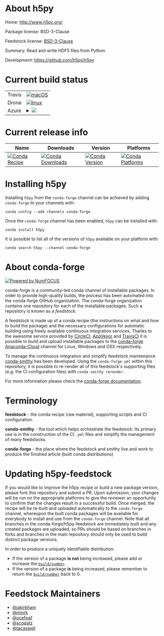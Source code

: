 About h5py
==========

Home: http://www.h5py.org/

Package license: BSD-3-Clause

Feedstock license: [BSD-3-Clause](https://github.com/conda-forge/h5py-feedstock/blob/master/LICENSE.txt)

Summary: Read and write HDF5 files from Python

Development: https://github.com/h5py/h5py

Current build status
====================


<table><tr>
    <td>Travis</td>
    <td>
      <a href="https://travis-ci.com/conda-forge/h5py-feedstock">
        <img alt="macOS" src="https://img.shields.io/travis/com/conda-forge/h5py-feedstock/master.svg?label=macOS">
      </a>
    </td>
  </tr><tr>
    <td>Drone</td>
    <td>
      <a href="https://cloud.drone.io/conda-forge/h5py-feedstock">
        <img alt="linux" src="https://img.shields.io/drone/build/conda-forge/h5py-feedstock/master.svg?label=Linux">
      </a>
    </td>
  </tr>
    
  <tr>
    <td>Azure</td>
    <td>
      <details>
        <summary>
          <a href="https://dev.azure.com/conda-forge/feedstock-builds/_build/latest?definitionId=402&branchName=master">
            <img src="https://dev.azure.com/conda-forge/feedstock-builds/_apis/build/status/h5py-feedstock?branchName=master">
          </a>
        </summary>
        <table>
          <thead><tr><th>Variant</th><th>Status</th></tr></thead>
          <tbody><tr>
              <td>linux_64_mpimpichnumpy1.16python3.6.____cpython</td>
              <td>
                <a href="https://dev.azure.com/conda-forge/feedstock-builds/_build/latest?definitionId=402&branchName=master">
                  <img src="https://dev.azure.com/conda-forge/feedstock-builds/_apis/build/status/h5py-feedstock?branchName=master&jobName=linux&configuration=linux_64_mpimpichnumpy1.16python3.6.____cpython" alt="variant">
                </a>
              </td>
            </tr><tr>
              <td>linux_64_mpimpichnumpy1.16python3.7.____cpython</td>
              <td>
                <a href="https://dev.azure.com/conda-forge/feedstock-builds/_build/latest?definitionId=402&branchName=master">
                  <img src="https://dev.azure.com/conda-forge/feedstock-builds/_apis/build/status/h5py-feedstock?branchName=master&jobName=linux&configuration=linux_64_mpimpichnumpy1.16python3.7.____cpython" alt="variant">
                </a>
              </td>
            </tr><tr>
              <td>linux_64_mpimpichnumpy1.16python3.8.____cpython</td>
              <td>
                <a href="https://dev.azure.com/conda-forge/feedstock-builds/_build/latest?definitionId=402&branchName=master">
                  <img src="https://dev.azure.com/conda-forge/feedstock-builds/_apis/build/status/h5py-feedstock?branchName=master&jobName=linux&configuration=linux_64_mpimpichnumpy1.16python3.8.____cpython" alt="variant">
                </a>
              </td>
            </tr><tr>
              <td>linux_64_mpimpichnumpy1.19python3.9.____cpython</td>
              <td>
                <a href="https://dev.azure.com/conda-forge/feedstock-builds/_build/latest?definitionId=402&branchName=master">
                  <img src="https://dev.azure.com/conda-forge/feedstock-builds/_apis/build/status/h5py-feedstock?branchName=master&jobName=linux&configuration=linux_64_mpimpichnumpy1.19python3.9.____cpython" alt="variant">
                </a>
              </td>
            </tr><tr>
              <td>linux_64_mpinompinumpy1.16python3.6.____cpython</td>
              <td>
                <a href="https://dev.azure.com/conda-forge/feedstock-builds/_build/latest?definitionId=402&branchName=master">
                  <img src="https://dev.azure.com/conda-forge/feedstock-builds/_apis/build/status/h5py-feedstock?branchName=master&jobName=linux&configuration=linux_64_mpinompinumpy1.16python3.6.____cpython" alt="variant">
                </a>
              </td>
            </tr><tr>
              <td>linux_64_mpinompinumpy1.16python3.7.____cpython</td>
              <td>
                <a href="https://dev.azure.com/conda-forge/feedstock-builds/_build/latest?definitionId=402&branchName=master">
                  <img src="https://dev.azure.com/conda-forge/feedstock-builds/_apis/build/status/h5py-feedstock?branchName=master&jobName=linux&configuration=linux_64_mpinompinumpy1.16python3.7.____cpython" alt="variant">
                </a>
              </td>
            </tr><tr>
              <td>linux_64_mpinompinumpy1.16python3.8.____cpython</td>
              <td>
                <a href="https://dev.azure.com/conda-forge/feedstock-builds/_build/latest?definitionId=402&branchName=master">
                  <img src="https://dev.azure.com/conda-forge/feedstock-builds/_apis/build/status/h5py-feedstock?branchName=master&jobName=linux&configuration=linux_64_mpinompinumpy1.16python3.8.____cpython" alt="variant">
                </a>
              </td>
            </tr><tr>
              <td>linux_64_mpinompinumpy1.19python3.9.____cpython</td>
              <td>
                <a href="https://dev.azure.com/conda-forge/feedstock-builds/_build/latest?definitionId=402&branchName=master">
                  <img src="https://dev.azure.com/conda-forge/feedstock-builds/_apis/build/status/h5py-feedstock?branchName=master&jobName=linux&configuration=linux_64_mpinompinumpy1.19python3.9.____cpython" alt="variant">
                </a>
              </td>
            </tr><tr>
              <td>linux_64_mpiopenmpinumpy1.16python3.6.____cpython</td>
              <td>
                <a href="https://dev.azure.com/conda-forge/feedstock-builds/_build/latest?definitionId=402&branchName=master">
                  <img src="https://dev.azure.com/conda-forge/feedstock-builds/_apis/build/status/h5py-feedstock?branchName=master&jobName=linux&configuration=linux_64_mpiopenmpinumpy1.16python3.6.____cpython" alt="variant">
                </a>
              </td>
            </tr><tr>
              <td>linux_64_mpiopenmpinumpy1.16python3.7.____cpython</td>
              <td>
                <a href="https://dev.azure.com/conda-forge/feedstock-builds/_build/latest?definitionId=402&branchName=master">
                  <img src="https://dev.azure.com/conda-forge/feedstock-builds/_apis/build/status/h5py-feedstock?branchName=master&jobName=linux&configuration=linux_64_mpiopenmpinumpy1.16python3.7.____cpython" alt="variant">
                </a>
              </td>
            </tr><tr>
              <td>linux_64_mpiopenmpinumpy1.16python3.8.____cpython</td>
              <td>
                <a href="https://dev.azure.com/conda-forge/feedstock-builds/_build/latest?definitionId=402&branchName=master">
                  <img src="https://dev.azure.com/conda-forge/feedstock-builds/_apis/build/status/h5py-feedstock?branchName=master&jobName=linux&configuration=linux_64_mpiopenmpinumpy1.16python3.8.____cpython" alt="variant">
                </a>
              </td>
            </tr><tr>
              <td>linux_64_mpiopenmpinumpy1.19python3.9.____cpython</td>
              <td>
                <a href="https://dev.azure.com/conda-forge/feedstock-builds/_build/latest?definitionId=402&branchName=master">
                  <img src="https://dev.azure.com/conda-forge/feedstock-builds/_apis/build/status/h5py-feedstock?branchName=master&jobName=linux&configuration=linux_64_mpiopenmpinumpy1.19python3.9.____cpython" alt="variant">
                </a>
              </td>
            </tr><tr>
              <td>linux_aarch64_mpimpichnumpy1.16python3.6.____cpython</td>
              <td>
                <a href="https://dev.azure.com/conda-forge/feedstock-builds/_build/latest?definitionId=402&branchName=master">
                  <img src="https://dev.azure.com/conda-forge/feedstock-builds/_apis/build/status/h5py-feedstock?branchName=master&jobName=linux&configuration=linux_aarch64_mpimpichnumpy1.16python3.6.____cpython" alt="variant">
                </a>
              </td>
            </tr><tr>
              <td>linux_aarch64_mpimpichnumpy1.16python3.7.____cpython</td>
              <td>
                <a href="https://dev.azure.com/conda-forge/feedstock-builds/_build/latest?definitionId=402&branchName=master">
                  <img src="https://dev.azure.com/conda-forge/feedstock-builds/_apis/build/status/h5py-feedstock?branchName=master&jobName=linux&configuration=linux_aarch64_mpimpichnumpy1.16python3.7.____cpython" alt="variant">
                </a>
              </td>
            </tr><tr>
              <td>linux_aarch64_mpimpichnumpy1.16python3.8.____cpython</td>
              <td>
                <a href="https://dev.azure.com/conda-forge/feedstock-builds/_build/latest?definitionId=402&branchName=master">
                  <img src="https://dev.azure.com/conda-forge/feedstock-builds/_apis/build/status/h5py-feedstock?branchName=master&jobName=linux&configuration=linux_aarch64_mpimpichnumpy1.16python3.8.____cpython" alt="variant">
                </a>
              </td>
            </tr><tr>
              <td>linux_aarch64_mpimpichnumpy1.19python3.9.____cpython</td>
              <td>
                <a href="https://dev.azure.com/conda-forge/feedstock-builds/_build/latest?definitionId=402&branchName=master">
                  <img src="https://dev.azure.com/conda-forge/feedstock-builds/_apis/build/status/h5py-feedstock?branchName=master&jobName=linux&configuration=linux_aarch64_mpimpichnumpy1.19python3.9.____cpython" alt="variant">
                </a>
              </td>
            </tr><tr>
              <td>linux_aarch64_mpinompinumpy1.16python3.6.____cpython</td>
              <td>
                <a href="https://dev.azure.com/conda-forge/feedstock-builds/_build/latest?definitionId=402&branchName=master">
                  <img src="https://dev.azure.com/conda-forge/feedstock-builds/_apis/build/status/h5py-feedstock?branchName=master&jobName=linux&configuration=linux_aarch64_mpinompinumpy1.16python3.6.____cpython" alt="variant">
                </a>
              </td>
            </tr><tr>
              <td>linux_aarch64_mpinompinumpy1.16python3.7.____cpython</td>
              <td>
                <a href="https://dev.azure.com/conda-forge/feedstock-builds/_build/latest?definitionId=402&branchName=master">
                  <img src="https://dev.azure.com/conda-forge/feedstock-builds/_apis/build/status/h5py-feedstock?branchName=master&jobName=linux&configuration=linux_aarch64_mpinompinumpy1.16python3.7.____cpython" alt="variant">
                </a>
              </td>
            </tr><tr>
              <td>linux_aarch64_mpinompinumpy1.16python3.8.____cpython</td>
              <td>
                <a href="https://dev.azure.com/conda-forge/feedstock-builds/_build/latest?definitionId=402&branchName=master">
                  <img src="https://dev.azure.com/conda-forge/feedstock-builds/_apis/build/status/h5py-feedstock?branchName=master&jobName=linux&configuration=linux_aarch64_mpinompinumpy1.16python3.8.____cpython" alt="variant">
                </a>
              </td>
            </tr><tr>
              <td>linux_aarch64_mpinompinumpy1.19python3.9.____cpython</td>
              <td>
                <a href="https://dev.azure.com/conda-forge/feedstock-builds/_build/latest?definitionId=402&branchName=master">
                  <img src="https://dev.azure.com/conda-forge/feedstock-builds/_apis/build/status/h5py-feedstock?branchName=master&jobName=linux&configuration=linux_aarch64_mpinompinumpy1.19python3.9.____cpython" alt="variant">
                </a>
              </td>
            </tr><tr>
              <td>linux_aarch64_mpiopenmpinumpy1.16python3.6.____cpython</td>
              <td>
                <a href="https://dev.azure.com/conda-forge/feedstock-builds/_build/latest?definitionId=402&branchName=master">
                  <img src="https://dev.azure.com/conda-forge/feedstock-builds/_apis/build/status/h5py-feedstock?branchName=master&jobName=linux&configuration=linux_aarch64_mpiopenmpinumpy1.16python3.6.____cpython" alt="variant">
                </a>
              </td>
            </tr><tr>
              <td>linux_aarch64_mpiopenmpinumpy1.16python3.7.____cpython</td>
              <td>
                <a href="https://dev.azure.com/conda-forge/feedstock-builds/_build/latest?definitionId=402&branchName=master">
                  <img src="https://dev.azure.com/conda-forge/feedstock-builds/_apis/build/status/h5py-feedstock?branchName=master&jobName=linux&configuration=linux_aarch64_mpiopenmpinumpy1.16python3.7.____cpython" alt="variant">
                </a>
              </td>
            </tr><tr>
              <td>linux_aarch64_mpiopenmpinumpy1.16python3.8.____cpython</td>
              <td>
                <a href="https://dev.azure.com/conda-forge/feedstock-builds/_build/latest?definitionId=402&branchName=master">
                  <img src="https://dev.azure.com/conda-forge/feedstock-builds/_apis/build/status/h5py-feedstock?branchName=master&jobName=linux&configuration=linux_aarch64_mpiopenmpinumpy1.16python3.8.____cpython" alt="variant">
                </a>
              </td>
            </tr><tr>
              <td>linux_aarch64_mpiopenmpinumpy1.19python3.9.____cpython</td>
              <td>
                <a href="https://dev.azure.com/conda-forge/feedstock-builds/_build/latest?definitionId=402&branchName=master">
                  <img src="https://dev.azure.com/conda-forge/feedstock-builds/_apis/build/status/h5py-feedstock?branchName=master&jobName=linux&configuration=linux_aarch64_mpiopenmpinumpy1.19python3.9.____cpython" alt="variant">
                </a>
              </td>
            </tr><tr>
              <td>linux_ppc64le_mpimpichnumpy1.16python3.6.____cpython</td>
              <td>
                <a href="https://dev.azure.com/conda-forge/feedstock-builds/_build/latest?definitionId=402&branchName=master">
                  <img src="https://dev.azure.com/conda-forge/feedstock-builds/_apis/build/status/h5py-feedstock?branchName=master&jobName=linux&configuration=linux_ppc64le_mpimpichnumpy1.16python3.6.____cpython" alt="variant">
                </a>
              </td>
            </tr><tr>
              <td>linux_ppc64le_mpimpichnumpy1.16python3.7.____cpython</td>
              <td>
                <a href="https://dev.azure.com/conda-forge/feedstock-builds/_build/latest?definitionId=402&branchName=master">
                  <img src="https://dev.azure.com/conda-forge/feedstock-builds/_apis/build/status/h5py-feedstock?branchName=master&jobName=linux&configuration=linux_ppc64le_mpimpichnumpy1.16python3.7.____cpython" alt="variant">
                </a>
              </td>
            </tr><tr>
              <td>linux_ppc64le_mpimpichnumpy1.16python3.8.____cpython</td>
              <td>
                <a href="https://dev.azure.com/conda-forge/feedstock-builds/_build/latest?definitionId=402&branchName=master">
                  <img src="https://dev.azure.com/conda-forge/feedstock-builds/_apis/build/status/h5py-feedstock?branchName=master&jobName=linux&configuration=linux_ppc64le_mpimpichnumpy1.16python3.8.____cpython" alt="variant">
                </a>
              </td>
            </tr><tr>
              <td>linux_ppc64le_mpimpichnumpy1.19python3.9.____cpython</td>
              <td>
                <a href="https://dev.azure.com/conda-forge/feedstock-builds/_build/latest?definitionId=402&branchName=master">
                  <img src="https://dev.azure.com/conda-forge/feedstock-builds/_apis/build/status/h5py-feedstock?branchName=master&jobName=linux&configuration=linux_ppc64le_mpimpichnumpy1.19python3.9.____cpython" alt="variant">
                </a>
              </td>
            </tr><tr>
              <td>linux_ppc64le_mpinompinumpy1.16python3.6.____cpython</td>
              <td>
                <a href="https://dev.azure.com/conda-forge/feedstock-builds/_build/latest?definitionId=402&branchName=master">
                  <img src="https://dev.azure.com/conda-forge/feedstock-builds/_apis/build/status/h5py-feedstock?branchName=master&jobName=linux&configuration=linux_ppc64le_mpinompinumpy1.16python3.6.____cpython" alt="variant">
                </a>
              </td>
            </tr><tr>
              <td>linux_ppc64le_mpinompinumpy1.16python3.7.____cpython</td>
              <td>
                <a href="https://dev.azure.com/conda-forge/feedstock-builds/_build/latest?definitionId=402&branchName=master">
                  <img src="https://dev.azure.com/conda-forge/feedstock-builds/_apis/build/status/h5py-feedstock?branchName=master&jobName=linux&configuration=linux_ppc64le_mpinompinumpy1.16python3.7.____cpython" alt="variant">
                </a>
              </td>
            </tr><tr>
              <td>linux_ppc64le_mpinompinumpy1.16python3.8.____cpython</td>
              <td>
                <a href="https://dev.azure.com/conda-forge/feedstock-builds/_build/latest?definitionId=402&branchName=master">
                  <img src="https://dev.azure.com/conda-forge/feedstock-builds/_apis/build/status/h5py-feedstock?branchName=master&jobName=linux&configuration=linux_ppc64le_mpinompinumpy1.16python3.8.____cpython" alt="variant">
                </a>
              </td>
            </tr><tr>
              <td>linux_ppc64le_mpinompinumpy1.19python3.9.____cpython</td>
              <td>
                <a href="https://dev.azure.com/conda-forge/feedstock-builds/_build/latest?definitionId=402&branchName=master">
                  <img src="https://dev.azure.com/conda-forge/feedstock-builds/_apis/build/status/h5py-feedstock?branchName=master&jobName=linux&configuration=linux_ppc64le_mpinompinumpy1.19python3.9.____cpython" alt="variant">
                </a>
              </td>
            </tr><tr>
              <td>linux_ppc64le_mpiopenmpinumpy1.16python3.6.____cpython</td>
              <td>
                <a href="https://dev.azure.com/conda-forge/feedstock-builds/_build/latest?definitionId=402&branchName=master">
                  <img src="https://dev.azure.com/conda-forge/feedstock-builds/_apis/build/status/h5py-feedstock?branchName=master&jobName=linux&configuration=linux_ppc64le_mpiopenmpinumpy1.16python3.6.____cpython" alt="variant">
                </a>
              </td>
            </tr><tr>
              <td>linux_ppc64le_mpiopenmpinumpy1.16python3.7.____cpython</td>
              <td>
                <a href="https://dev.azure.com/conda-forge/feedstock-builds/_build/latest?definitionId=402&branchName=master">
                  <img src="https://dev.azure.com/conda-forge/feedstock-builds/_apis/build/status/h5py-feedstock?branchName=master&jobName=linux&configuration=linux_ppc64le_mpiopenmpinumpy1.16python3.7.____cpython" alt="variant">
                </a>
              </td>
            </tr><tr>
              <td>linux_ppc64le_mpiopenmpinumpy1.16python3.8.____cpython</td>
              <td>
                <a href="https://dev.azure.com/conda-forge/feedstock-builds/_build/latest?definitionId=402&branchName=master">
                  <img src="https://dev.azure.com/conda-forge/feedstock-builds/_apis/build/status/h5py-feedstock?branchName=master&jobName=linux&configuration=linux_ppc64le_mpiopenmpinumpy1.16python3.8.____cpython" alt="variant">
                </a>
              </td>
            </tr><tr>
              <td>linux_ppc64le_mpiopenmpinumpy1.19python3.9.____cpython</td>
              <td>
                <a href="https://dev.azure.com/conda-forge/feedstock-builds/_build/latest?definitionId=402&branchName=master">
                  <img src="https://dev.azure.com/conda-forge/feedstock-builds/_apis/build/status/h5py-feedstock?branchName=master&jobName=linux&configuration=linux_ppc64le_mpiopenmpinumpy1.19python3.9.____cpython" alt="variant">
                </a>
              </td>
            </tr><tr>
              <td>osx_64_mpimpichnumpy1.16python3.6.____cpython</td>
              <td>
                <a href="https://dev.azure.com/conda-forge/feedstock-builds/_build/latest?definitionId=402&branchName=master">
                  <img src="https://dev.azure.com/conda-forge/feedstock-builds/_apis/build/status/h5py-feedstock?branchName=master&jobName=osx&configuration=osx_64_mpimpichnumpy1.16python3.6.____cpython" alt="variant">
                </a>
              </td>
            </tr><tr>
              <td>osx_64_mpimpichnumpy1.16python3.7.____cpython</td>
              <td>
                <a href="https://dev.azure.com/conda-forge/feedstock-builds/_build/latest?definitionId=402&branchName=master">
                  <img src="https://dev.azure.com/conda-forge/feedstock-builds/_apis/build/status/h5py-feedstock?branchName=master&jobName=osx&configuration=osx_64_mpimpichnumpy1.16python3.7.____cpython" alt="variant">
                </a>
              </td>
            </tr><tr>
              <td>osx_64_mpimpichnumpy1.16python3.8.____cpython</td>
              <td>
                <a href="https://dev.azure.com/conda-forge/feedstock-builds/_build/latest?definitionId=402&branchName=master">
                  <img src="https://dev.azure.com/conda-forge/feedstock-builds/_apis/build/status/h5py-feedstock?branchName=master&jobName=osx&configuration=osx_64_mpimpichnumpy1.16python3.8.____cpython" alt="variant">
                </a>
              </td>
            </tr><tr>
              <td>osx_64_mpimpichnumpy1.19python3.9.____cpython</td>
              <td>
                <a href="https://dev.azure.com/conda-forge/feedstock-builds/_build/latest?definitionId=402&branchName=master">
                  <img src="https://dev.azure.com/conda-forge/feedstock-builds/_apis/build/status/h5py-feedstock?branchName=master&jobName=osx&configuration=osx_64_mpimpichnumpy1.19python3.9.____cpython" alt="variant">
                </a>
              </td>
            </tr><tr>
              <td>osx_64_mpinompinumpy1.16python3.6.____cpython</td>
              <td>
                <a href="https://dev.azure.com/conda-forge/feedstock-builds/_build/latest?definitionId=402&branchName=master">
                  <img src="https://dev.azure.com/conda-forge/feedstock-builds/_apis/build/status/h5py-feedstock?branchName=master&jobName=osx&configuration=osx_64_mpinompinumpy1.16python3.6.____cpython" alt="variant">
                </a>
              </td>
            </tr><tr>
              <td>osx_64_mpinompinumpy1.16python3.7.____cpython</td>
              <td>
                <a href="https://dev.azure.com/conda-forge/feedstock-builds/_build/latest?definitionId=402&branchName=master">
                  <img src="https://dev.azure.com/conda-forge/feedstock-builds/_apis/build/status/h5py-feedstock?branchName=master&jobName=osx&configuration=osx_64_mpinompinumpy1.16python3.7.____cpython" alt="variant">
                </a>
              </td>
            </tr><tr>
              <td>osx_64_mpinompinumpy1.16python3.8.____cpython</td>
              <td>
                <a href="https://dev.azure.com/conda-forge/feedstock-builds/_build/latest?definitionId=402&branchName=master">
                  <img src="https://dev.azure.com/conda-forge/feedstock-builds/_apis/build/status/h5py-feedstock?branchName=master&jobName=osx&configuration=osx_64_mpinompinumpy1.16python3.8.____cpython" alt="variant">
                </a>
              </td>
            </tr><tr>
              <td>osx_64_mpinompinumpy1.19python3.9.____cpython</td>
              <td>
                <a href="https://dev.azure.com/conda-forge/feedstock-builds/_build/latest?definitionId=402&branchName=master">
                  <img src="https://dev.azure.com/conda-forge/feedstock-builds/_apis/build/status/h5py-feedstock?branchName=master&jobName=osx&configuration=osx_64_mpinompinumpy1.19python3.9.____cpython" alt="variant">
                </a>
              </td>
            </tr><tr>
              <td>osx_64_mpiopenmpinumpy1.16python3.6.____cpython</td>
              <td>
                <a href="https://dev.azure.com/conda-forge/feedstock-builds/_build/latest?definitionId=402&branchName=master">
                  <img src="https://dev.azure.com/conda-forge/feedstock-builds/_apis/build/status/h5py-feedstock?branchName=master&jobName=osx&configuration=osx_64_mpiopenmpinumpy1.16python3.6.____cpython" alt="variant">
                </a>
              </td>
            </tr><tr>
              <td>osx_64_mpiopenmpinumpy1.16python3.7.____cpython</td>
              <td>
                <a href="https://dev.azure.com/conda-forge/feedstock-builds/_build/latest?definitionId=402&branchName=master">
                  <img src="https://dev.azure.com/conda-forge/feedstock-builds/_apis/build/status/h5py-feedstock?branchName=master&jobName=osx&configuration=osx_64_mpiopenmpinumpy1.16python3.7.____cpython" alt="variant">
                </a>
              </td>
            </tr><tr>
              <td>osx_64_mpiopenmpinumpy1.16python3.8.____cpython</td>
              <td>
                <a href="https://dev.azure.com/conda-forge/feedstock-builds/_build/latest?definitionId=402&branchName=master">
                  <img src="https://dev.azure.com/conda-forge/feedstock-builds/_apis/build/status/h5py-feedstock?branchName=master&jobName=osx&configuration=osx_64_mpiopenmpinumpy1.16python3.8.____cpython" alt="variant">
                </a>
              </td>
            </tr><tr>
              <td>osx_64_mpiopenmpinumpy1.19python3.9.____cpython</td>
              <td>
                <a href="https://dev.azure.com/conda-forge/feedstock-builds/_build/latest?definitionId=402&branchName=master">
                  <img src="https://dev.azure.com/conda-forge/feedstock-builds/_apis/build/status/h5py-feedstock?branchName=master&jobName=osx&configuration=osx_64_mpiopenmpinumpy1.19python3.9.____cpython" alt="variant">
                </a>
              </td>
            </tr><tr>
              <td>osx_arm64_mpimpichpython3.8.____cpython</td>
              <td>
                <a href="https://dev.azure.com/conda-forge/feedstock-builds/_build/latest?definitionId=402&branchName=master">
                  <img src="https://dev.azure.com/conda-forge/feedstock-builds/_apis/build/status/h5py-feedstock?branchName=master&jobName=osx&configuration=osx_arm64_mpimpichpython3.8.____cpython" alt="variant">
                </a>
              </td>
            </tr><tr>
              <td>osx_arm64_mpimpichpython3.9.____cpython</td>
              <td>
                <a href="https://dev.azure.com/conda-forge/feedstock-builds/_build/latest?definitionId=402&branchName=master">
                  <img src="https://dev.azure.com/conda-forge/feedstock-builds/_apis/build/status/h5py-feedstock?branchName=master&jobName=osx&configuration=osx_arm64_mpimpichpython3.9.____cpython" alt="variant">
                </a>
              </td>
            </tr><tr>
              <td>osx_arm64_mpinompipython3.8.____cpython</td>
              <td>
                <a href="https://dev.azure.com/conda-forge/feedstock-builds/_build/latest?definitionId=402&branchName=master">
                  <img src="https://dev.azure.com/conda-forge/feedstock-builds/_apis/build/status/h5py-feedstock?branchName=master&jobName=osx&configuration=osx_arm64_mpinompipython3.8.____cpython" alt="variant">
                </a>
              </td>
            </tr><tr>
              <td>osx_arm64_mpinompipython3.9.____cpython</td>
              <td>
                <a href="https://dev.azure.com/conda-forge/feedstock-builds/_build/latest?definitionId=402&branchName=master">
                  <img src="https://dev.azure.com/conda-forge/feedstock-builds/_apis/build/status/h5py-feedstock?branchName=master&jobName=osx&configuration=osx_arm64_mpinompipython3.9.____cpython" alt="variant">
                </a>
              </td>
            </tr><tr>
              <td>osx_arm64_mpiopenmpipython3.8.____cpython</td>
              <td>
                <a href="https://dev.azure.com/conda-forge/feedstock-builds/_build/latest?definitionId=402&branchName=master">
                  <img src="https://dev.azure.com/conda-forge/feedstock-builds/_apis/build/status/h5py-feedstock?branchName=master&jobName=osx&configuration=osx_arm64_mpiopenmpipython3.8.____cpython" alt="variant">
                </a>
              </td>
            </tr><tr>
              <td>osx_arm64_mpiopenmpipython3.9.____cpython</td>
              <td>
                <a href="https://dev.azure.com/conda-forge/feedstock-builds/_build/latest?definitionId=402&branchName=master">
                  <img src="https://dev.azure.com/conda-forge/feedstock-builds/_apis/build/status/h5py-feedstock?branchName=master&jobName=osx&configuration=osx_arm64_mpiopenmpipython3.9.____cpython" alt="variant">
                </a>
              </td>
            </tr><tr>
              <td>win_64_numpy1.16python3.6.____cpython</td>
              <td>
                <a href="https://dev.azure.com/conda-forge/feedstock-builds/_build/latest?definitionId=402&branchName=master">
                  <img src="https://dev.azure.com/conda-forge/feedstock-builds/_apis/build/status/h5py-feedstock?branchName=master&jobName=win&configuration=win_64_numpy1.16python3.6.____cpython" alt="variant">
                </a>
              </td>
            </tr><tr>
              <td>win_64_numpy1.16python3.7.____cpython</td>
              <td>
                <a href="https://dev.azure.com/conda-forge/feedstock-builds/_build/latest?definitionId=402&branchName=master">
                  <img src="https://dev.azure.com/conda-forge/feedstock-builds/_apis/build/status/h5py-feedstock?branchName=master&jobName=win&configuration=win_64_numpy1.16python3.7.____cpython" alt="variant">
                </a>
              </td>
            </tr><tr>
              <td>win_64_numpy1.16python3.8.____cpython</td>
              <td>
                <a href="https://dev.azure.com/conda-forge/feedstock-builds/_build/latest?definitionId=402&branchName=master">
                  <img src="https://dev.azure.com/conda-forge/feedstock-builds/_apis/build/status/h5py-feedstock?branchName=master&jobName=win&configuration=win_64_numpy1.16python3.8.____cpython" alt="variant">
                </a>
              </td>
            </tr><tr>
              <td>win_64_numpy1.19python3.9.____cpython</td>
              <td>
                <a href="https://dev.azure.com/conda-forge/feedstock-builds/_build/latest?definitionId=402&branchName=master">
                  <img src="https://dev.azure.com/conda-forge/feedstock-builds/_apis/build/status/h5py-feedstock?branchName=master&jobName=win&configuration=win_64_numpy1.19python3.9.____cpython" alt="variant">
                </a>
              </td>
            </tr>
          </tbody>
        </table>
      </details>
    </td>
  </tr>
</table>

Current release info
====================

| Name | Downloads | Version | Platforms |
| --- | --- | --- | --- |
| [![Conda Recipe](https://img.shields.io/badge/recipe-h5py-green.svg)](https://anaconda.org/conda-forge/h5py) | [![Conda Downloads](https://img.shields.io/conda/dn/conda-forge/h5py.svg)](https://anaconda.org/conda-forge/h5py) | [![Conda Version](https://img.shields.io/conda/vn/conda-forge/h5py.svg)](https://anaconda.org/conda-forge/h5py) | [![Conda Platforms](https://img.shields.io/conda/pn/conda-forge/h5py.svg)](https://anaconda.org/conda-forge/h5py) |

Installing h5py
===============

Installing `h5py` from the `conda-forge` channel can be achieved by adding `conda-forge` to your channels with:

```
conda config --add channels conda-forge
```

Once the `conda-forge` channel has been enabled, `h5py` can be installed with:

```
conda install h5py
```

It is possible to list all of the versions of `h5py` available on your platform with:

```
conda search h5py --channel conda-forge
```


About conda-forge
=================

[![Powered by NumFOCUS](https://img.shields.io/badge/powered%20by-NumFOCUS-orange.svg?style=flat&colorA=E1523D&colorB=007D8A)](http://numfocus.org)

conda-forge is a community-led conda channel of installable packages.
In order to provide high-quality builds, the process has been automated into the
conda-forge GitHub organization. The conda-forge organization contains one repository
for each of the installable packages. Such a repository is known as a *feedstock*.

A feedstock is made up of a conda recipe (the instructions on what and how to build
the package) and the necessary configurations for automatic building using freely
available continuous integration services. Thanks to the awesome service provided by
[CircleCI](https://circleci.com/), [AppVeyor](https://www.appveyor.com/)
and [TravisCI](https://travis-ci.com/) it is possible to build and upload installable
packages to the [conda-forge](https://anaconda.org/conda-forge)
[Anaconda-Cloud](https://anaconda.org/) channel for Linux, Windows and OSX respectively.

To manage the continuous integration and simplify feedstock maintenance
[conda-smithy](https://github.com/conda-forge/conda-smithy) has been developed.
Using the ``conda-forge.yml`` within this repository, it is possible to re-render all of
this feedstock's supporting files (e.g. the CI configuration files) with ``conda smithy rerender``.

For more information please check the [conda-forge documentation](https://conda-forge.org/docs/).

Terminology
===========

**feedstock** - the conda recipe (raw material), supporting scripts and CI configuration.

**conda-smithy** - the tool which helps orchestrate the feedstock.
                   Its primary use is in the construction of the CI ``.yml`` files
                   and simplify the management of *many* feedstocks.

**conda-forge** - the place where the feedstock and smithy live and work to
                  produce the finished article (built conda distributions)


Updating h5py-feedstock
=======================

If you would like to improve the h5py recipe or build a new
package version, please fork this repository and submit a PR. Upon submission,
your changes will be run on the appropriate platforms to give the reviewer an
opportunity to confirm that the changes result in a successful build. Once
merged, the recipe will be re-built and uploaded automatically to the
`conda-forge` channel, whereupon the built conda packages will be available for
everybody to install and use from the `conda-forge` channel.
Note that all branches in the conda-forge/h5py-feedstock are
immediately built and any created packages are uploaded, so PRs should be based
on branches in forks and branches in the main repository should only be used to
build distinct package versions.

In order to produce a uniquely identifiable distribution:
 * If the version of a package **is not** being increased, please add or increase
   the [``build/number``](https://docs.conda.io/projects/conda-build/en/latest/resources/define-metadata.html#build-number-and-string).
 * If the version of a package **is** being increased, please remember to return
   the [``build/number``](https://docs.conda.io/projects/conda-build/en/latest/resources/define-metadata.html#build-number-and-string)
   back to 0.

Feedstock Maintainers
=====================

* [@jakirkham](https://github.com/jakirkham/)
* [@minrk](https://github.com/minrk/)
* [@ocefpaf](https://github.com/ocefpaf/)
* [@scopatz](https://github.com/scopatz/)
* [@tacaswell](https://github.com/tacaswell/)

